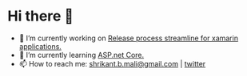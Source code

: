 # Hi there 👋

- 🔭 I’m currently working on  [Release process streamline for xamarin applications.](https://github.com/shrikantbmali/gitexplorer)
- 🌱 I’m currently learning [ASP.net Core.](https://github.com/dotnet/aspnetcore)
- 📫 How to reach me: shrikant.b.mali@gmail.com | [twitter](https://twitter.com/shribmali)

